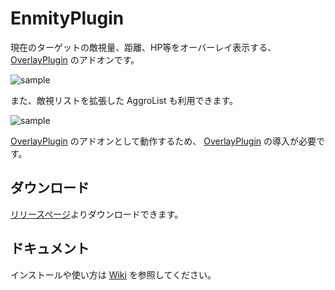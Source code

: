# EnmityPlugin

現在のターゲットの敵視量、距離、HP等をオーバーレイ表示する、[OverlayPlugin](https://github.com/hibiyasleep/OverlayPlugin) のアドオンです。 

![sample](https://raw.githubusercontent.com/TamanegiMage/ACT_EnmityPlugin/master/sample.png) 

また、敵視リストを拡張した AggroList も利用できます。

![sample](https://raw.githubusercontent.com/TamanegiMage/ACT_EnmityPlugin/master/sample_aggrolist.jpg) 

[OverlayPlugin](https://github.com/hibiyasleep/OverlayPlugin) のアドオンとして動作するため、 [OverlayPlugin](https://github.com/hibiyasleep/OverlayPlugin) の導入が必要です。

## ダウンロード

[リリースページ](https://github.com/TamanegiMage/ACT_EnmityPlugin/releases)よりダウンロードできます。

## ドキュメント

インストールや使い方は [Wiki](https://github.com/TamanegiMage/ACT_EnmityPlugin/wiki) を参照してください。
